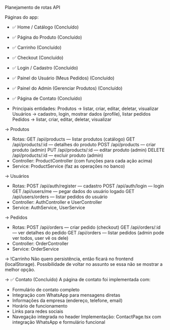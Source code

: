 Planejamento de rotas API

Páginas do app:

- ✅ Home / Catálogo (Concluído)
- ✅ Página do Produto (Concluído)
- ✅ Carrinho (Concluído)
- ✅ Checkout (Concluído)
- ✅ Login / Cadastro (Concluído)
- ✅ Painel do Usuário (Meus Pedidos) (Concluído)
- ✅ Painel do Admin (Gerenciar Produtos) (Concluído)
- ✅ Página de Contato (Concluído)

- Principais entidades:
  Produtos -> listar, criar, editar, deletar, visualizar
  Usuários -> cadastro, login, mostrar dados (profile), listar pedidos
  Pedidos -> listar, criar, editar, deletar, visualizar

-> Produtos

- Rotas:
  GET /api/products — listar produtos (catálogo)
  GET /api/products/:id — detalhes do produto
  POST /api/products — criar produto (admin)
  PUT /api/products/:id — editar produto (admin)
  DELETE /api/products/:id — excluir produto (admin)
- Controller: ProductController (com funções para cada ação acima)
- Service: ProductService (faz as operações no banco)

-> Usuários

- Rotas:
  POST /api/auth/register — cadastro
  POST /api/auth/login — login
  GET /api/users/me — pegar dados do usuário logado
  GET /api/users/orders — listar pedidos do usuário
- Controller: AuthController e UserController
- Service: AuthService, UserService

-> Pedidos

- Rotas:
  POST /api/orders — criar pedido (checkout)
  GET /api/orders/:id — ver detalhes do pedido
  GET /api/orders — listar pedidos (admin pode ver todos, user vê os dele)
- Controller: OrderController
- Service: OrderService

-> !Carrinho
Não quero persistência, então ficará no frontend (localStorage).
Possibilidade de voltar no assunto se essa não se mostrar a melhor opção.

-> ✅ Contato (Concluído)
A página de contato foi implementada com:
- Formulário de contato completo
- Integração com WhatsApp para mensagens diretas
- Informações da empresa (endereço, telefone, email)
- Horário de funcionamento
- Links para redes sociais
- Navegação integrada no header
Implementação: ContactPage.tsx com integração WhatsApp e formulário funcional
